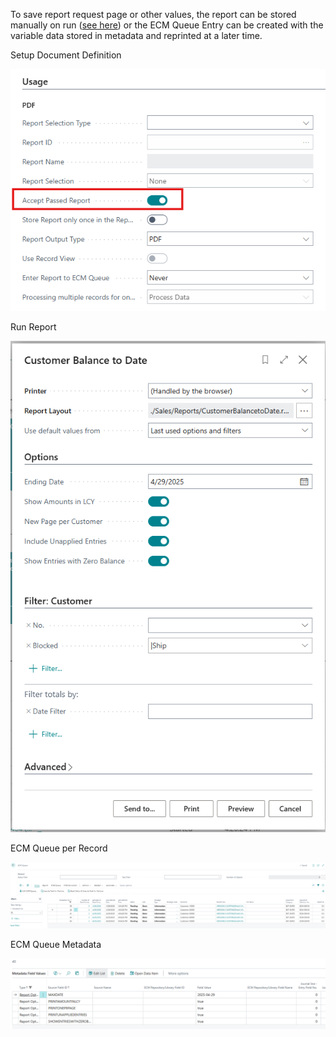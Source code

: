 To save report request page or other values, the report can be stored manually on run ([see here](../ManualStoreReportWithRequestOptions/)) or the ECM Queue Entry can be created with the variable data stored in metadata and reprinted at a later time.

Setup Document Definition

![Setup Document Definition](./SetupECMDocumentDefinition.png)

Run Report

![Run Report](./RunReport.png)

ECM Queue per Record

![ECM Queue per Record](./ECMQueuePerRecord.png)

ECM Queue Metadata

![ECM Queue Metadata](./ECMQueueMetadata.png)